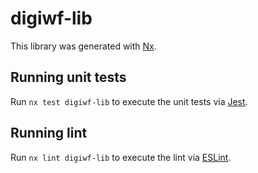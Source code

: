 # digiwf-lib

This library was generated with [Nx](https://nx.dev).

## Running unit tests

Run `nx test digiwf-lib` to execute the unit tests via [Jest](https://jestjs.io).

## Running lint

Run `nx lint digiwf-lib` to execute the lint via [ESLint](https://eslint.org/).

